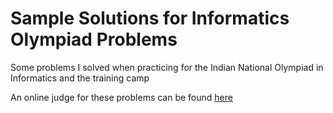 Sample Solutions for Informatics Olympiad Problems
==================

Some problems I solved when practicing for the Indian National Olympiad in Informatics and the training camp

An online judge for these problems can be found [here](http://opc.iarcs.org.in/)